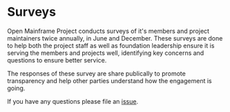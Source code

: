 # Surveys

Open Mainframe Project conducts surveys of it's members and project maintainers twice annually, in June and December. These surveys are done to help both the project staff as well as foundation leadership ensure it is serving the members and projects well, identifying key concerns and questions to ensure better service.

The responses of these survey are share publically to promote transparency and help other parties understand how the engagement is going.

If you have any questions please file an [issue](https://github.com/openmainframeproject/foundation/issues/new).
